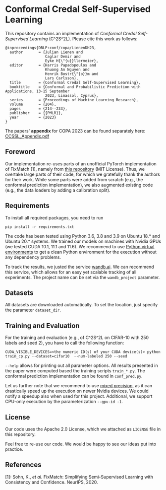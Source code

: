 # Conformal Credal Self-Supervised Learning

This repository contains an implementation of _Conformal Credal Self-Supervised Learning_ (C^2S^2L). Please cite this work as follows:

```
@inproceedings{DBLP:conf/copa/LienenDH23,
  author       = {Julian Lienen and
                  Caglar Demir and
                  Eyke H{\"{u}}llermeier},
  editor       = {Harris Papadopoulos and
                  Khuong An Nguyen and
                  Henrik Bostr{\"{o}}m and
                  Lars Carlsson},
  title        = {Conformal Credal Self-Supervised Learning},
  booktitle    = {Conformal and Probabilistic Prediction with Applications, 13-15 September
                  2023, Limassol, Cyprus},
  series       = {Proceedings of Machine Learning Research},
  volume       = {204},
  pages        = {214--233},
  publisher    = {{PMLR}},
  year         = {2023}
}
```

The papers' **appendix** for COPA 2023 can be found separately here: [CCSSL_Appendix.pdf](CCSSL_Appendix.pdf)

## Foreword

Our implementation re-uses parts of an unofficial PyTorch implementation of FixMatch [1], namely from [this repository](https://github.com/kekmodel/FixMatch-pytorch) (MIT License). Thus, we overtake large parts of their code, for which we gratefully thank the authors for their work. While some parts were added from scratch (e.g., the conformal prediction implementation), we also augmented existing code (e.g., the data loaders by adding a calibration split).

## Requirements

To install all required packages, you need to run
```
pip install -r requirements.txt
```

The code has been tested using Python 3.6, 3.8 and 3.9 on Ubuntu 18.* and Ubuntu 20.* systems. We trained our models on machines with Nvidia GPUs (we tested CUDA 10.1, 11.1 and 11.6). We recommend to use [Python virtual environments](https://docs.python.org/3/tutorial/venv.html) to get a clean Python environment for the execution without any dependency problems.

To track the results, we justed the service [wandb.ai](wandb.ai). We can recommend this service, which allows for an easy yet scalable tracking of all experiments. The project name can be set via the `wandb_project` parameter.

## Datasets

All datasets are downloaded automatically. To set the location, just specify the parameter `dataset_dir`.

## Training and Evaluation

For the training and evaluation (e.g., of C^2S^2L on CIFAR-10 with 250 labels and seed 2), you have to call the following function:

```
CUDA_VISIBLE_DEVICES=<the numeric ID(s) of your CUDA device(s)> python train_cp.py --dataset=cifar10  --num-labeled 250 --seed
```

`--help` allows for printing out all parameter options. All results presented in the paper were computed based the training scripts `train_*.py`. The conformal prediction implementation can be found in `conf_pred.py`.

Let us further note that we recommend to use [mixed precision](https://github.com/NVIDIA/apex), as it can drastically speed up the execution on newer Nvidia devices. We could notify a speedup also when used for this project. Additional, we support CPU-only execution by the parameterization `--gpu-id -1`.

## License

Our code uses the Apache 2.0 License, which we attached as `LICENSE` file in this repository. 

Feel free to re-use our code. We would be happy to see our ideas put into practice.

## References

[1]: Sohn, K., _et al_. FixMatch: Simplifying Semi-Supervised Learning with Consistency and Confidence. NeurIPS, 2020.
